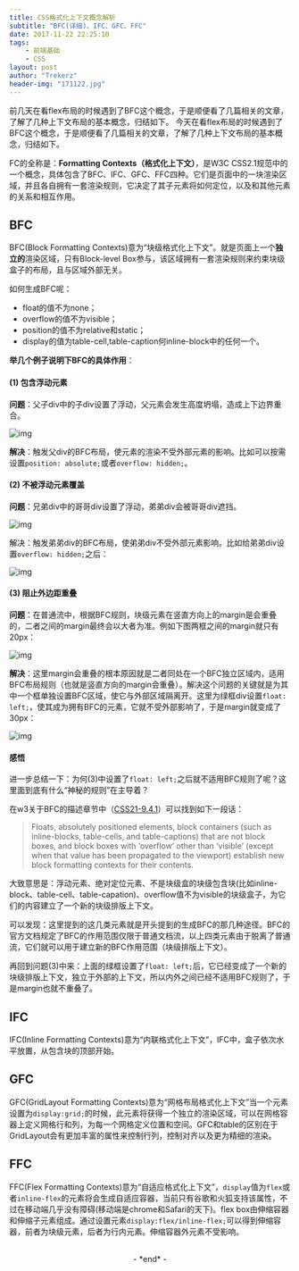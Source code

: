 ```yaml
---
title: CSS格式化上下文概念解析
subtitle: "BFC(详细)、IFC、GFC、FFC"
date: 2017-11-22 22:25:10
tags: 
	- 前端基础
	- CSS
layout: post
author: "Trekerz"
header-img: "171122.jpg"
---
```




前几天在看flex布局的时候遇到了BFC这个概念，于是顺便看了几篇相关的文章，了解了几种上下文布局的基本概念，归结如下。
今天在看flex布局的时候遇到了BFC这个概念，于是顺便看了几篇相关的文章，了解了几种上下文布局的基本概念，归结如下。

FC的全称是：**Formatting Contexts（格式化上下文）**，是W3C CSS2.1规范中的一个概念，具体包含了BFC、IFC、GFC、FFC四种。它们是页面中的一块渲染区域，并且各自拥有一套渲染规则，它决定了其子元素将如何定位，以及和其他元素的关系和相互作用。

## **BFC**

BFC(Block Formatting Contexts)意为“块级格式化上下文”。就是页面上一个**独立的**渲染区域，只有Block-level Box参与，该区域拥有一套渲染规则来约束块级盒子的布局，且与区域外部无关。

如何生成BFC呢： 

- float的值不为none；
- overflow的值不为visible；
- position的值不为relative和static；
- display的值为table-cell,table-caption何inline-block中的任何一个。


**举几个例子说明下BFC的具体作用**：

#### **(1) 包含浮动元素**

**问题**：父子div中的子div设置了浮动，父元素会发生高度坍塌，造成上下边界重合。

![img](1.png)

**解决**：触发父div的BFC布局，使元素的渲染不受外部元素的影响。比如可以按需设置`position: absolute;`或者`overflow: hidden;`。

#### **(2) 不被浮动元素覆盖**

**问题**：兄弟div中的哥哥div设置了浮动，弟弟div会被哥哥div遮挡。

![img](2.png)

解决：触发弟弟div的BFC布局，使弟弟div不受外部元素影响。比如给弟弟div设置`overflow: hidden;`之后：

![img](3.png)

#### **(3) 阻止外边距重叠**

**问题**：在普通流中，根据BFC规则，块级元素在竖直方向上的margin是会重叠的，二者之间的margin最终会以大者为准。例如下图两框之间的margin就只有20px：

![img](4.png)

**解决**：这里margin会重叠的根本原因就是二者同处在一个BFC独立区域内，适用BFC布局规则（也就是竖直方向的margin会重叠）。解决这个问题的关键就是为其中一个框单独设置BFC区域，使它与外部区域隔离开。这里为绿框div设置`float: left;`，使其成为拥有BFC的元素，它就不受外部影响了，于是margin就变成了30px：

![img](5.png)

#### **感悟**

进一步总结一下：为何(3)中设置了`float: left;`之后就不适用BFC规则了呢？这里面到底有什么“神秘的规则”在主导着？

在w3关于BFC的描述章节中（[CSS21-9.4.1](http://www.w3.org/TR/CSS21/visuren.html)）可以找到如下一段话：

> Floats, absolutely positioned elements, block containers (such as inline-blocks, table-cells, and table-captions) that are not block boxes, and block boxes with ‘overflow’ other than ‘visible’ (except when that value has been propagated to the viewport) establish new block formatting contexts for their contents.

大致意思是：浮动元素、绝对定位元素、不是块级盒的块级包含块(比如inline-block、table-cell、table-capation)、overflow值不为visible的块级盒子，为它们的内容建立了一个新的块级排版上下文。

可以发现：这里提到的这几类元素就是开头提到的生成BFC的那几种途径。BFC的官方文档规定了BFC的作用范围仅限于普通文档流，以上四类元素由于脱离了普通流，它们就可以用于建立新的BFC作用范围（块级排版上下文）。

再回到问题(3)中来：上面的绿框设置了`float: left;`后，它已经变成了一个新的块级排版上下文，独立于外部的上下文，所以内外之间已经不适用BFC规则了，于是margin也就不重叠了。

## **IFC**

IFC(Inline Formatting Contexts)意为“内联格式化上下文”，IFC中，盒子依次水平放置，从包含块的顶部开始。 

## **GFC** 

GFC(GridLayout Formatting Contexts)意为“网格布局格式化上下文”当一个元素设置为`display:grid;`的时候，此元素将获得一个独立的渲染区域，可以在网格容器上定义网格行和列，为每一个网格定义位置和空间。GFC和table的区别在于GridLayout会有更加丰富的属性来控制行列，控制对齐以及更为精细的渲染。 

## **FFC** 

FFC(Flex Formatting Contexts)意为“自适应格式化上下文”，`display`值为`flex`或者`inline-flex`的元素将会生成自适应容器，当前只有谷歌和火狐支持该属性，不过在移动端几乎没有障碍(移动端是chrome和Safari的天下)。flex box由伸缩容器和伸缩子元素组成。通过设置元素`display:flex/inline-flex;`可以得到伸缩容器，前者为块级元素，后者为行内元素。伸缩容器外元素不受影响。

<br/>

<center>-&nbsp;*end*&nbsp;-</center>

<br/>